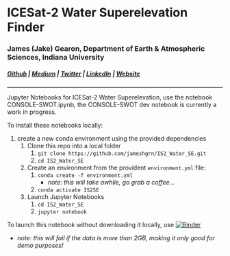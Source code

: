 # ICESat-2 Water Superelevation Finder

### James (Jake) Gearon, Department of Earth & Atmospheric Sciences, Indiana University
##### [Github](https://github.com/jameshgrn) | [Medium](https://medium.com/@jake.gearon_34983) | [Twitter](https://twitter.com/JakeGearon) | [LinkedIn](https://www.linkedin.com/in/jake-gearon-742767148/) | [Website](https://jameshgrn.github.io) 

---

Jupyter Notebooks for ICESat-2 Water Superelevation, use the notebook CONSOLE-SWOT.ipynb, the CONSOLE-SWOT dev notebook is currently a work in progress.

To install these notebooks locally:
1. create a new conda environment using the provided dependencies
   1. Clone this repo into a local folder
      1. `git clone https://github.com/jameshgrn/IS2_Water_SE.git`
      2. `cd IS2_Water_SE`
   2. Create an environment from the provident `environment.yml` file:
      1. `conda create -f environment.yml`
         - _note: this will take awhile, go grab a coffee..._
      2. `conda activate IS2SE`
   3. Launch Jupyter Notebooks
      1. `cd IS2_Water_SE`
      2. `jupyter notebook`

To launch this notebook without downloading it locally, use [![Binder](https://mybinder.org/badge_logo.svg)](https://mybinder.org/v2/gh/jameshgrn/IS2_Water_SE/HEAD?labpath=https%3A%2F%2Fgithub.com%2Fjameshgrn%2FIS2_Water_SE%2Fblob%2Fmain%2FConsole-SWOT.ipynb)
* _note: this will fail if the data is more than 2GB, making it only good for demo purposes!_
